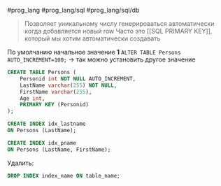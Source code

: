 #prog_lang #prog_lang/sql #prog_lang/sql/db

> Позволяет уникальному числу генерироваться автоматически когда добавляется новый row
> Часто это [[SQL PRIMARY KEY]], который мы хотим автоматически создавать

По умолчанию начальное значение **1**
`ALTER TABLE Persons AUTO_INCREMENT=100;` → так можно установить другое значение

```sql
CREATE TABLE Persons (  
    Personid int NOT NULL AUTO_INCREMENT,
    LastName varchar(255) NOT NULL,  
    FirstName varchar(255),  
    Age int,  
    PRIMARY KEY (Personid)  
);
```

```sql
CREATE INDEX idx_lastname  
ON Persons (LastName);

CREATE INDEX idx_pname  
ON Persons (LastName, FirstName);
```

Удалить:
```sql
DROP INDEX index_name ON table_name;
```
